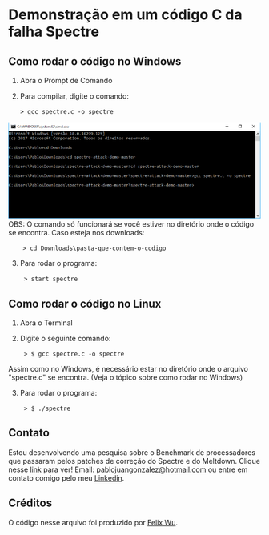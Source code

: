 # Demonstração em um código C da falha Spectre

## Como rodar o código no Windows
1.  Abra o Prompt de Comando
2.  Para compilar, digite o comando: 
		
		> gcc spectre.c -o spectre

![Rodando o código no Prompt de Comando](https://github.com/pablogonzalezz/Spectre-Demo/blob/master/windows-spectre.png)
	OBS: O comando só funcionará se você estiver no diretório onde o código se encontra. Caso esteja nos downloads:
	
		> cd Downloads\pasta-que-contem-o-codigo
3. Para rodar o programa:
	
		> start spectre
## Como rodar o código no Linux
1. Abra o Terminal
2. Digite o seguinte comando:
		
		> $ gcc spectre.c -o spectre
Assim como no Windows, é necessário estar no diretório onde o arquivo "spectre.c" se encontra. (Veja o tópico sobre como rodar no Windows)

3. Para rodar o programa:
		
		> $ ./spectre
		
## Contato
Estou desenvolvendo uma pesquisa sobre o Benchmark de processadores que passaram pelos patches de correção do Spectre e do Meltdown. Clique nesse [link](https://drive.google.com/file/d/1iHyBLUc5CWSCUwrL0ALKHaIWmrifMfSo/view?usp=sharing) para ver!
Email: pablojuangonzalez@hotmail.com
ou entre em contato comigo pelo meu [Linkedin](https://www.linkedin.com/in/pablogonzalezzz/).

## Créditos
O código nesse arquivo foi produzido por [Felix Wu](https://github.com/flxwu).
